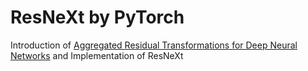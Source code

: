 # ResNeXt by PyTorch
Introduction of [Aggregated Residual Transformations for Deep Neural Networks](https://arxiv.org/pdf/1611.05431v2.pdf) and Implementation of ResNeXt
